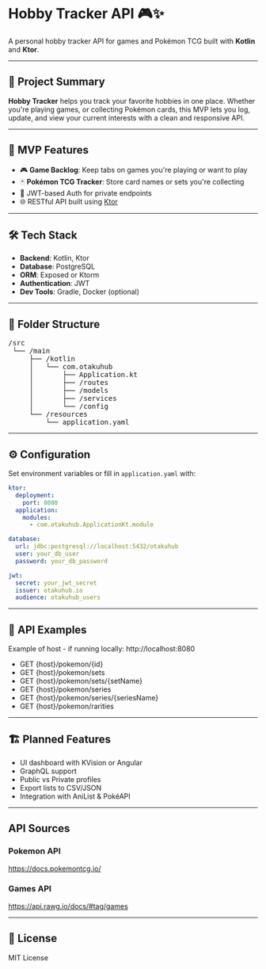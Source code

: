 # Hobby Tracker API 🎮✨  
A personal hobby tracker API for games and Pokémon TCG built with **Kotlin** and **Ktor**.

---

## 🧠 Project Summary  
**Hobby Tracker** helps you track your favorite hobbies in one place. Whether you're playing games, or collecting Pokémon cards, this MVP lets you log, update, and view your current interests with a clean and responsive API.

---

## 🚀 MVP Features   
- 🎮 **Game Backlog**: Keep tabs on games you're playing or want to play  
- 🃏 **Pokémon TCG Tracker**: Store card names or sets you're collecting  
- 🔐 JWT-based Auth for private endpoints  
- 🌐 RESTful API built using [Ktor](https://ktor.io)

---

## 🛠️ Tech Stack  
- **Backend**: Kotlin, Ktor  
- **Database**: PostgreSQL  
- **ORM**: Exposed or Ktorm  
- **Authentication**: JWT  
- **Dev Tools**: Gradle, Docker (optional)

---

## 📁 Folder Structure  
<pre>
/src
 └── /main
     ├── /kotlin
     │   └── com.otakuhub
     │       ├── Application.kt
     │       ├── /routes
     │       ├── /models
     │       ├── /services
     │       └── /config
     └── /resources
         └── application.yaml
</pre>

---

## ⚙️ Configuration  
Set environment variables or fill in `application.yaml` with:

```yaml
ktor:
  deployment:
    port: 8080
  application:
    modules:
      - com.otakuhub.ApplicationKt.module

database:
  url: jdbc:postgresql://localhost:5432/otakuhub
  user: your_db_user
  password: your_db_password

jwt:
  secret: your_jwt_secret
  issuer: otakuhub.io
  audience: otakuhub_users
```

---

## 🧪 API Examples

Example of host - if running locally: http://localhost:8080

- GET {host}/pokemon/{id}
- GET {host}/pokemon/sets
- GET {host}/pokemon/sets/{setName}
- GET {host}/pokemon/series
- GET {host}/pokemon/series/{seriesName}
- GET {host}/pokemon/rarities

---

## 🏗️ Planned Features
- UI dashboard with KVision or Angular
- GraphQL support
- Public vs Private profiles
- Export lists to CSV/JSON
- Integration with AniList & PokéAPI

---

## API Sources

### Pokemon API
https://docs.pokemontcg.io/

### Games API
https://api.rawg.io/docs/#tag/games

---

## 📜 License

MIT License
